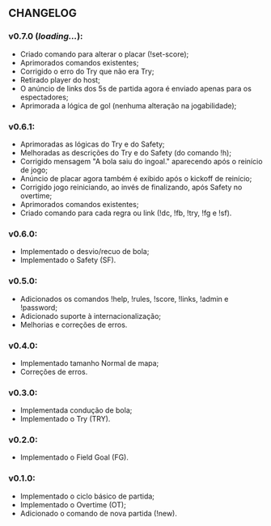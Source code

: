 ## CHANGELOG

### v0.7.0 (_loading..._):

- Criado comando para alterar o placar (!set-score);
- Aprimorados comandos existentes;
- Corrigido o erro do Try que não era Try;
- Retirado player do host;
- O anúncio de links dos 5s de partida agora é enviado apenas para os espectadores;
- Aprimorada a lógica de gol (nenhuma alteração na jogabilidade);

### v0.6.1:

- Aprimoradas as lógicas do Try e do Safety;
- Melhoradas as descrições do Try e do Safety (do comando !h);
- Corrigido mensagem "A bola saiu do ingoal." aparecendo após o reinício de jogo;
- Anúncio de placar agora também é exibido após o kickoff de reinício;
- Corrigido jogo reiniciando, ao invés de finalizando, após Safety no overtime;
- Aprimorados comandos existentes;
- Criado comando para cada regra ou link (!dc, !fb, !try, !fg e !sf).

### v0.6.0:

- Implementado o desvio/recuo de bola;
- Implementado o Safety (SF).

### v0.5.0:

- Adicionados os comandos !help, !rules, !score, !links, !admin e !password;
- Adicionado suporte à internacionalização;
- Melhorias e correções de erros.

### v0.4.0:

- Implementado tamanho Normal de mapa;
- Correções de erros.

### v0.3.0:

- Implementada condução de bola;
- Implementado o Try (TRY).

### v0.2.0:

- Implementado o Field Goal (FG).

### v0.1.0:

- Implementado o ciclo básico de partida;
- Implementado o Overtime (OT);
- Adicionado o comando de nova partida (!new).
